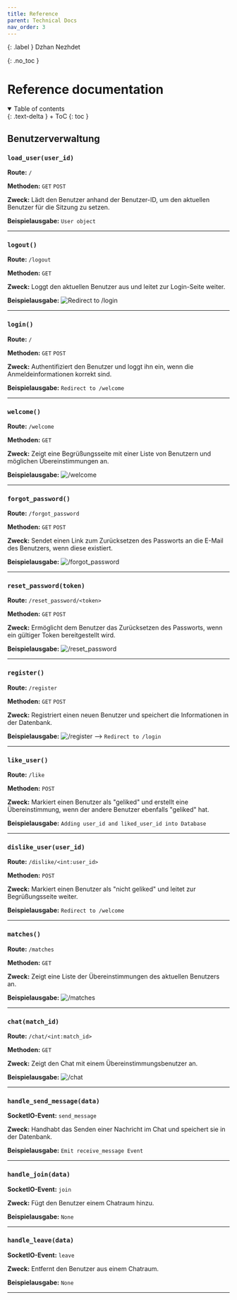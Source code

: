 ```yaml
---
title: Reference
parent: Technical Docs
nav_order: 3
---
```


{: .label }
Dzhan Nezhdet

{: .no_toc }
# Reference documentation

<details open markdown="block">
{: .text-delta }
<summary>Table of contents</summary>
+ ToC
{: toc }
</details>

## Benutzerverwaltung

### `load_user(user_id)`

**Route:** `/`

**Methoden:** `GET` `POST`

**Zweck:** Lädt den Benutzer anhand der Benutzer-ID, um den aktuellen Benutzer für die Sitzung zu setzen.

**Beispielausgabe:** `User object`

---

### `logout()`

**Route:** `/logout`

**Methoden:** `GET`

**Zweck:** Loggt den aktuellen Benutzer aus und leitet zur Login-Seite weiter.

**Beispielausgabe:** ![`Redirect to /login`](../assets/images/redirect_to_login.png)


---

### `login()`

**Route:** `/`

**Methoden:** `GET` `POST`

**Zweck:** Authentifiziert den Benutzer und loggt ihn ein, wenn die Anmeldeinformationen korrekt sind.

**Beispielausgabe:** `Redirect to /welcome`

---

### `welcome()`

**Route:** `/welcome`

**Methoden:** `GET`

**Zweck:** Zeigt eine Begrüßungsseite mit einer Liste von Benutzern und möglichen Übereinstimmungen an.

**Beispielausgabe:** ![`/welcome`](../assets/images/welcome.png)

---

### `forgot_password()`

**Route:** `/forgot_password`

**Methoden:** `GET` `POST`

**Zweck:** Sendet einen Link zum Zurücksetzen des Passworts an die E-Mail des Benutzers, wenn diese existiert.

**Beispielausgabe:** ![`/forgot_password`](../assets/images/forgot_password.png)

---

### `reset_password(token)`

**Route:** `/reset_password/<token>`

**Methoden:** `GET` `POST`

**Zweck:** Ermöglicht dem Benutzer das Zurücksetzen des Passworts, wenn ein gültiger Token bereitgestellt wird.

**Beispielausgabe:** ![`/reset_password`](../assets/images/reset_password.png)

---

### `register()`

**Route:** `/register`

**Methoden:** `GET` `POST`

**Zweck:** Registriert einen neuen Benutzer und speichert die Informationen in der Datenbank.

**Beispielausgabe:** ![`/register`](../assets/images/register.png) --> `Redirect to /login`

---

### `like_user()`

**Route:** `/like`

**Methoden:** `POST`

**Zweck:** Markiert einen Benutzer als "geliked" und erstellt eine Übereinstimmung, wenn der andere Benutzer ebenfalls "geliked" hat.

**Beispielausgabe:** `Adding user_id and liked_user_id into Database`

---

### `dislike_user(user_id)`

**Route:** `/dislike/<int:user_id>`

**Methoden:** `POST`

**Zweck:** Markiert einen Benutzer als "nicht geliked" und leitet zur Begrüßungsseite weiter.

**Beispielausgabe:** `Redirect to /welcome`

---

### `matches()`

**Route:** `/matches`

**Methoden:** `GET`

**Zweck:** Zeigt eine Liste der Übereinstimmungen des aktuellen Benutzers an.

**Beispielausgabe:** ![`/matches`](../assets/images/your_matches.png)

---

### `chat(match_id)`

**Route:** `/chat/<int:match_id>`

**Methoden:** `GET`

**Zweck:** Zeigt den Chat mit einem Übereinstimmungsbenutzer an.

**Beispielausgabe:** ![`/chat`](../assets/images/chat.png)

---

### `handle_send_message(data)`

**SocketIO-Event:** `send_message`

**Zweck:** Handhabt das Senden einer Nachricht im Chat und speichert sie in der Datenbank.

**Beispielausgabe:** `Emit receive_message Event`

---

### `handle_join(data)`

**SocketIO-Event:** `join`

**Zweck:** Fügt den Benutzer einem Chatraum hinzu.

**Beispielausgabe:** `None`

---

### `handle_leave(data)`

**SocketIO-Event:** `leave`

**Zweck:** Entfernt den Benutzer aus einem Chatraum.

**Beispielausgabe:** `None`

---